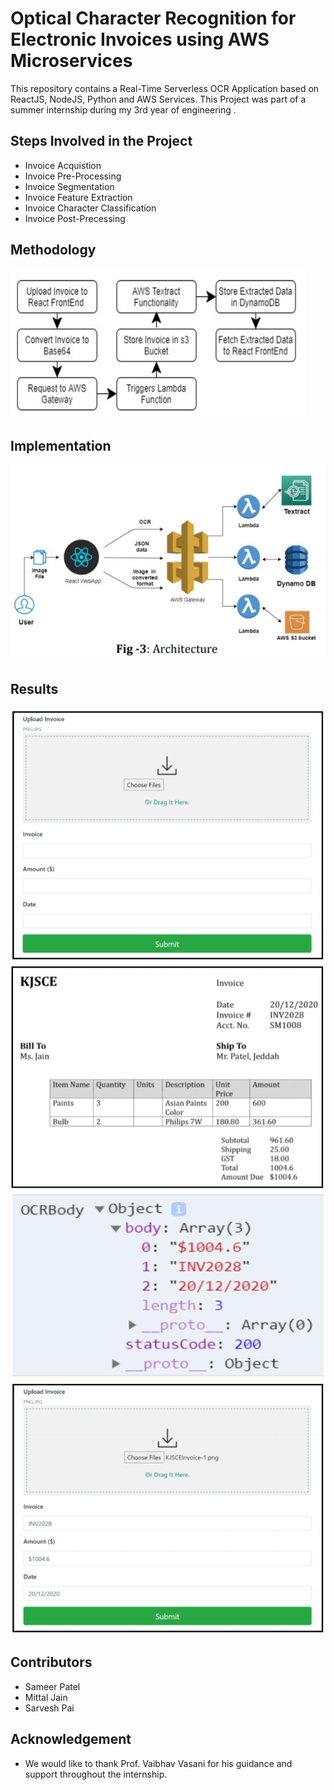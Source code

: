 # Optical Character Recognition for Electronic Invoices using AWS Microservices 

This repository contains a Real-Time Serverless OCR Application based on ReactJS, NodeJS, Python and AWS Services. This Project was part of a summer internship during my 3rd year of engineering . 

## Steps Involved in the Project
  - Invoice Acquistion
  - Invoice Pre-Processing
  - Invoice Segmentation
  - Invoice Feature Extraction
  - Invoice Character Classification
  - Invoice Post-Precessing


## Methodology
![Responsice Mockup](https://github.com/sameer-patel-dev/OCR-Invoices/blob/master/images/methodology.png)


## Implementation
![Responsice Mockup](https://github.com/sameer-patel-dev/OCR-Invoices/blob/master/images/architecture.png)


## Results
![Responsice Mockup](https://github.com/sameer-patel-dev/OCR-Invoices/blob/master/images/1.PNG)
![Responsice Mockup](https://github.com/sameer-patel-dev/OCR-Invoices/blob/master/images/2.PNG)
![Responsice Mockup](https://github.com/sameer-patel-dev/OCR-Invoices/blob/master/images/3.PNG)
![Responsice Mockup](https://github.com/sameer-patel-dev/OCR-Invoices/blob/master/images/4.PNG)


## Contributors
 - Sameer Patel
 - Mittal Jain
 - Sarvesh Pai

## Acknowledgement
 - We would like to thank Prof. Vaibhav Vasani for his guidance and support throughout the internship.
